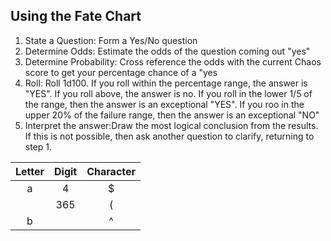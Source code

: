 ## Using the Fate Chart

1. State a Question: Form a Yes/No question
2. Determine Odds: Estimate the odds of the question coming out "yes"
3. Determine Probability: Cross reference the odds with the current Chaos score to get your percentage chance of a "yes
4. Roll: Roll 1d100. If you roll within the percentage range, the answer is "YES". If you roll above, the answer is no. If you roll in the lower 1/5 of the range, then the answer is an exceptional "YES". If you roo in the upper 20% of the failure range, then the answer is an exceptional "NO"
5. Interpret the answer:Draw the most logical conclusion from the results. If this is not possible, then ask another question to clarify, returning to step 1.



| Letter | Digit | Character |
| :----: | :---: | :-------: |
| a      | 4     | $         |
|        | 365   | (         |
| b      |       | ^         |